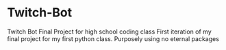 # Twitch-Bot
Twitch Bot Final Project for high school coding class
First iteration of my final project for my first python class.
Purposely using no eternal packages
